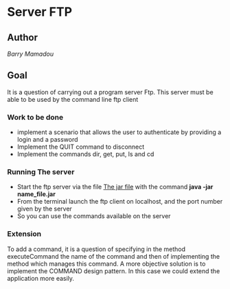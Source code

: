 # Server FTP
## Author
*Barry Mamadou*
## Goal
It is a question of carrying out a program server Ftp. This server must be able to be 
used by the command line ftp client
### Work to be done
- implement a scenario that allows the user to authenticate by providing a login and a password
- Implement the QUIT command to disconnect
- Implement the commands dir, get, put, ls and cd
### Running The server
- Start the ftp server via the file [The jar file](out/artifacts/Barry_Tp_FTP_jar/Barry_Tp_FTP.jar) 
with the command **java -jar name_file.jar**
- From the terminal launch the ftp client on localhost, and the port number given by the server
- So you can use the commands available on the server
### Extension
To add a command, it is a question of specifying in the method executeCommand the name of the 
command and then of implementing the method which manages this command. A more objective solution 
is to implement the COMMAND design pattern. In this case we could extend the application more easily. 